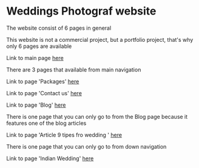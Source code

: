 # Weddings Photograf website

The website consist of 6 pages in general

This website is not a commercial project, but a portfolio project, that's why only 6 pages are available

Link to main page [here](https://ruslana-p.github.io/Portfolio/weddings_photograf_site/public/index.html)

There are 3 pages that available from main navigation

Link to page 'Packages' [here](https://ruslana-p.github.io/Portfolio/weddings_photograf_site/public/packages.html)

Link to page 'Contact us' [here](<https://ruslana-p.github.io/Portfolio/weddings_photograf_site(in_process)/public/contact-us.html>)

Link to page 'Blog' [here](https://ruslana-p.github.io/Portfolio/weddings_photograf_site/public/blog.html)

There is оne page that you can only go to from the Blog page because it features one of the blog articles

Link to page 'Article 9 tipes fro wedding ' [here](https://ruslana-p.github.io/Portfolio/weddings_photograf_site/public/article-9-tips.html)

There is one page that you can only go to from down navigation  

 Link to page 'Indian Wedding' [here](https://ruslana-p.github.io/Portfolio/weddings_photograf_site/public/indian-wedding.html)
